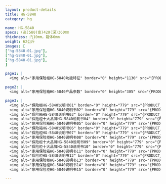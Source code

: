 ```yaml
---
layout: product-details
title: HG-5840
category: hg

name: HG-5840
specs: (高)580(宽)420(深)360mm
thickness: 门10mm，箱体6mm
weight: 62公斤
images: [
["hg-5840-01.jpg"],
["hg-5840-01.jpg"],
["hg-5840-01.jpg"],
]

page1: |
  <img alt="家用保险柜HG-5840功能特征" border="0" height="1130" src="{PRODUCT_IMAGES}products/hg-gn.jpg" width="538" />

page2: |
  <img alt="家用保险箱HG-5840产品参数" border="0" height="305" src="{PRODUCT_IMAGES}products/hg-cpcs.jpg" width="538" />

page3: |
  <img alt="保险柜HG-5840说明书01" border="0" height="779" src="{PRODUCT_IMAGES}products/hg-sm01.jpg" width="528" /><br />
  <img alt="家用保险箱HG-5840说明书02" border="0" height="779" src="{PRODUCT_IMAGES}products/hg-sm02.jpg" width="528" /><br />
  <img alt="保险箱HG-5840说明书03" border="0" height="779" src="{PRODUCT_IMAGES}products/hg-sm03.jpg" width="528" /><br />
  <img alt="保险柜十大品牌HG-5840说明书04" border="0" height="779" src="{PRODUCT_IMAGES}products/hg-sm04.jpg" width="528" /><br />
  <img alt="家用保险箱HG-5840说明书05" border="0" height="779" src="{PRODUCT_IMAGES}products/hg-sm05.jpg" width="528" /><br />
  <img alt="保险箱HG-5840说明书06" border="0" height="779" src="{PRODUCT_IMAGES}products/hg-sm06.jpg" width="528" /><br />
  <img alt="保险柜HG-5840说明书07" border="0" height="779" src="{PRODUCT_IMAGES}products/hg-sm07.jpg" width="528" /><br />
  <img alt="家用保险柜HG-5840说明书08" border="0" height="779" src="{PRODUCT_IMAGES}products/hg-sm08.jpg" width="528" /><br />
  <img alt="保险柜十大品牌HG-5840说明书09" border="0" height="779" src="{PRODUCT_IMAGES}products/hg-sm09.jpg" width="528" /><br />
  <img alt="保险柜十大品牌HG-5840说明书10" border="0" height="779" src="{PRODUCT_IMAGES}products/hg-sm10.jpg" width="528" /><br />
  <img alt="家用保险箱HG-5840说明书11" border="0" height="779" src="{PRODUCT_IMAGES}products/hg-sm11.jpg" width="528" /><br />
  <img alt="保险柜HG-5840说明书12" border="0" height="779" src="{PRODUCT_IMAGES}products/hg-sm12.jpg" width="528" /><br />
  <img alt="家用保险柜HG-5840说明书13" border="0" height="779" src="{PRODUCT_IMAGES}products/hg-sm13.jpg" width="528" /><br />
  <img alt="家用保险柜HG-5840说明书14" border="0" height="779" src="{PRODUCT_IMAGES}products/hg-sm14.jpg" width="528" /><br />
  <img alt="家用保险柜HG-5840说明书15" border="0" height="779" src="{PRODUCT_IMAGES}products/hg-sm15.jpg" width="528" />

---
```

